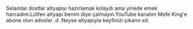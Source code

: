 Selamlar dostlar altyapıyı hazırlamak kolaydı ama yinede emek harcadım.Lütfen altyapı benim diye çalmayın.YouTube kanalım Mefe King'e abone olun adoslar .d .Neyse altyapıyla keyfinizi çıkarın xd.

